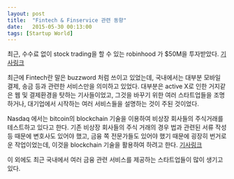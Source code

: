 ```yaml
---
layout: post
title:  "Fintech & Finservice 관련 동향"
date:   2015-05-30 00:13:00
tags: [Startup World]
---
```


최근, 수수료 없이 stock trading을 할 수 있는 robinhood 가 $50M을 투자받았다. 
[기사링크](http://blog.robinhood.com/news/2015/5/4/onward)


최근에 Fintech란 말은 buzzword 처럼 쓰이고 있었는데, 국내에서는 대부분 모바일 결제, 송금 등과 관련한 서비스만을 의미하고 있었다. 대부분은 active X로 인한 거지같은 웹 및 결제환경을 탓하는 기사들이었고, 그것을 바꾸기 위한 여러 스타트업들을 조명하거나, 대기업에서 시작하는 여러 서비스들을 설명하는 것이 주된 것이었다.


Nasdaq 에서는 bitcoin의 blockchain 기술을 이용하여 비상장 회사들의 주식거래를 테스트하고 있다고 한다. 기존 비상장 회사들의 주식 거래의 경우 법과 관련된 서류 작성 등 때문에 변호사도 있어야 했고, 금융 쪽 전문가들도 있어야 했기 때문에 굉장히 번거로운 작업이었는데, 이것을 blockchain 기술을 활용하여 하려고 한다.
[기사링크](http://www.wsj.com/article_email/a-bitcoin-technology-gets-nasdaq-test-1431296886-lMyQjAxMTE1MzEyMTQxNzEwWj)


이 외에도 최근 국내에서 여러 금융 관련 서비스를 제공하는 스타트업들이 많이 생기고 있다.

